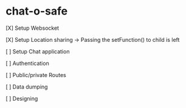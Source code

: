# chat-o-safe

[X] Setup Websocket

[X] Setup Location sharing -> Passing the setFunction() to child is left

[ ] Setup Chat application

[ ] Authentication

[ ] Public/private Routes

[ ] Data dumping

[ ] Designing
